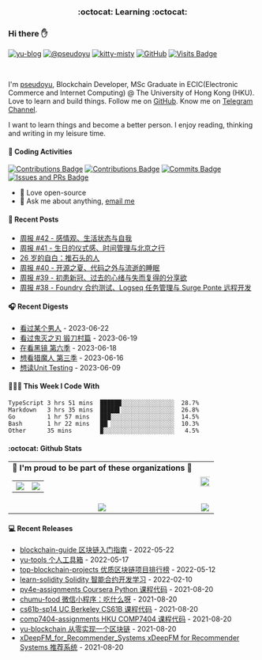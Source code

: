 <p align="center">
 <h3 align="center">:octocat: Learning :octocat:</h3>
</p>

### Hi there ✋

[![yu-blog](https://img.shields.io/badge/blog-yu-9cf?style=flat-square)](https://www.pseudoyu.com)
[![@pseudoyu](https://img.shields.io/badge/weibo-%40pseudoyu-critical?style=flat-square)](https://weibo.com/3675416370/profile)
[![kitty-misty](https://img.shields.io/badge/kitty-misty-pink?style=flat-square)](https://github.com/M1styDay)
[![GitHub](https://img.shields.io/github/followers/pseudoyu?logo=github&style=flat-square)](https://github.com/pseudoyu)
[![Visits Badge](https://badges.strrl.dev/visits/pseudoyu/pseudoyu?style=flat-square)](https://github.com/pseudoyu)

<br />

I'm [pseudoyu](https://www.pseudoyu.com), Blockchain Developer, MSc Graduate in ECIC(Electronic Commerce and Internet Computing) @ The University of Hong Kong (HKU). Love to learn and build things. Follow me on [GitHub](https://github.com/pseudoyu). Know me on [Telegram Channel](https://t.me/pseudoyulife).

I want to learn things and become a better person. I enjoy reading, thinking and writing in my leisure time.

#### 🔨 Coding Activities

[![Contributions Badge](https://badges.strrl.dev/contributions/all/pseudoyu?style=flat-square)](https://github.com/pseudoyu)
[![Contributions Badge](https://badges.strrl.dev/contributions/weekly/pseudoyu?style=flat-square)](https://github.com/pseudoyu)
[![Commits Badge](https://badges.strrl.dev/commits/weekly/pseudoyu?style=flat-square)](https://github.com/pseudoyu)
[![Issues and PRs Badge](https://badges.strrl.dev/issues-and-prs/weekly/pseudoyu?style=flat-square)](https://github.com/pseudoyu)

- 💼 Love open-source
- 💬 Ask me about anything, [email me](mailto:pseudoyu@connect.hku.hk)

#### 📰 Recent Posts

<!-- blog starts -->
* <a href=https://www.pseudoyu.com/zh/2023/06/21/weekly_review_20230621/ target='_blank'>周报 #42 - 感情观、生活状态与自我</a>
* <a href=https://www.pseudoyu.com/zh/2023/06/12/weekly_review_20230612/ target='_blank'>周报 #41 - 生日的仪式感、时间管理与北京之行</a>
* <a href=https://www.pseudoyu.com/zh/2023/06/06/yearly_review_26/ target='_blank'>26 岁的自白：推石头的人</a>
* <a href=https://www.pseudoyu.com/zh/2023/05/30/weekly_review_20230530/ target='_blank'>周报 #40 - 开源之夏、代码之外与流逝的睡眠</a>
* <a href=https://www.pseudoyu.com/zh/2023/05/20/weekly_review_20230520/ target='_blank'>周报 #39 - 初患新冠、过去的心绪与失而复得的分享欲</a>
* <a href=https://www.pseudoyu.com/zh/2023/04/30/weekly_review_20230430/ target='_blank'>周报 #38 - Foundry 合约测试、Logseq 任务管理与 Surge Ponte 远程开发</a>
<!-- blog ends -->

#### 🎧 Recent Digests

<!-- douban starts -->
* <a href='http://movie.douban.com/subject/35580265/' target='_blank'>看过某个男人</a> - 2023-06-22
* <a href='http://movie.douban.com/subject/35769236/' target='_blank'>看过鬼灭之刃 锻刀村篇</a> - 2023-06-19
* <a href='http://movie.douban.com/subject/35901863/' target='_blank'>在看黑镜 第六季</a> - 2023-06-18
* <a href='http://movie.douban.com/subject/35609387/' target='_blank'>想看猎魔人 第三季</a> - 2023-06-16
* <a href='https://book.douban.com/subject/34429421/' target='_blank'>想读Unit Testing</a> - 2023-06-09
<!-- douban ends -->

#### 👨🏻‍💻 This Week I Code With

<!-- code_time starts -->

```text
TypeScript 3 hrs 51 mins  ██████░░░░░░░░░░░░░░░  28.7%
Markdown   3 hrs 35 mins  █████▌░░░░░░░░░░░░░░░  26.8%
Go         1 hr 57 mins   ███░░░░░░░░░░░░░░░░░░  14.5%
Bash       1 hr 22 mins   ██▏░░░░░░░░░░░░░░░░░░  10.3%
Other      35 mins        ▉░░░░░░░░░░░░░░░░░░░░   4.5%
```

<!-- code_time ends -->

#### :octocat: Github Stats

<table align="center" width="100%">
  <tr>
    <td align="center">
      <strong> 🌟 I'm proud to be part of these organizations 🌟 </strong><br>
      <table>
        <tr>
          <td align="center">
            <a href="https://github.com/NaturalSelectionLabs">
              <img src="https://avatars.githubusercontent.com/u/82145280?s=200&v=4" />
            </a>
          </td>
          <td align="center">
            <a href="https://github.com/thewancc">
              <img src="https://avatars.githubusercontent.com/u/120248860?s=150&v=4" />
            </a>
          </td>
        </tr>
      </table>
    </td>
    <td align="center">
      <img width="120%" src="https://yu-readme.vercel.app/api?username=pseudoyu&count_private=true&theme=gotham&show_icons=true" />
    </td>
  </tr>
  <tr>
          <td align="center">
            <img src="https://yu-readme.vercel.app/api/top-langs/?username=pseudoyu&hide=html,php,css,java,Svelte,smarty&layout=compact&theme=gotham">
          </td>
    <td align="center">
      <!-- <img src="https://yu-github-readme-stats.herokuapp.com/?user=pseudoyu&theme=gotham"> -->
      <img src="https://github-readme-streak-stats.herokuapp.com/?user=pseudoyu&theme=gotham">
    </td>
  </tr>
</table>

#### 💻 Recent Releases

<!-- recent_releases starts -->
* <a href=https://github.com/pseudoyu/blockchain-guide/releases/tag/v0.1.0 target='_blank'>blockchain-guide 区块链入门指南</a> - 2022-05-22
* <a href=https://github.com/pseudoyu/yu-tools/releases/tag/v0.1 target='_blank'>yu-tools 个人工具箱</a> - 2022-05-17
* <a href=https://github.com/pseudoyu/top-blockchain-projects/releases/tag/v1.0.0 target='_blank'>top-blockchain-projects 优质区块链项目排行榜</a> - 2022-05-12
* <a href=https://github.com/pseudoyu/learn-solidity/releases/tag/v1.0.0 target='_blank'>learn-solidity Solidity 智能合约开发学习</a> - 2022-02-10
* <a href=https://github.com/pseudoyu/py4e-assignments/releases/tag/v1.0.0 target='_blank'>py4e-assignments Coursera Python 课程代码</a> - 2021-08-20
* <a href=https://github.com/pseudoyu/chumu-food/releases/tag/v1.0.0 target='_blank'>chumu-food 微信小程序：吃什么呀</a> - 2021-08-20
* <a href=https://github.com/pseudoyu/cs61b-sp14/releases/tag/v0.0.1 target='_blank'>cs61b-sp14 UC Berkeley CS61B 课程代码</a> - 2021-08-20
* <a href=https://github.com/pseudoyu/comp7404-assignments/releases/tag/v1.0.0 target='_blank'>comp7404-assignments HKU COMP7404 课程代码</a> - 2021-08-20
* <a href=https://github.com/pseudoyu/yu-blockchain/releases/tag/v1.0.0 target='_blank'>yu-blockchain 从零实现一个区块链</a> - 2021-08-20
* <a href=https://github.com/pseudoyu/xDeepFM_for_Recommender_Systems/releases/tag/v1.0.0 target='_blank'>xDeepFM_for_Recommender_Systems xDeepFM for Recommender Systems 推荐系统</a> - 2021-08-20
<!-- recent_releases ends -->
